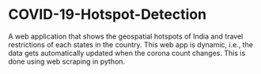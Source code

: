 # COVID-19-Hotspot-Detection
A web application that shows the geospatial hotspots of India and travel restrictions of each states in the country. This web app is dynamic, i.e., the data gets automatically updated when the corona count changes. This is done using web scraping in python.
